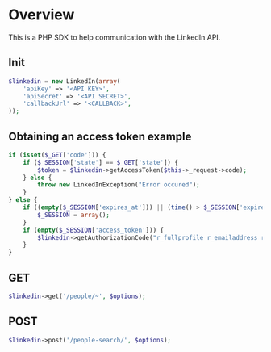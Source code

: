 # Overview
This is a PHP SDK to help communication with the LinkedIn API.

## Init
```php
$linkedin = new LinkedIn(array(
	'apiKey' => '<API KEY>',
	'apiSecret' => '<API SECRET>',
	'callbackUrl' => '<CALLBACK>',
));
```
## Obtaining an access token example
```php
if (isset($_GET['code'])) {
	if ($_SESSION['state'] == $_GET['state']) {
		$token = $linkedin->getAccessToken($this->_request->code);
	} else {
		throw new LinkedInException("Error occured");
	}
} else { 
	if ((empty($_SESSION['expires_at'])) || (time() > $_SESSION['expires_at'])) {
		$_SESSION = array();
	}
	if (empty($_SESSION['access_token'])) {
		$linkedin->getAuthorizationCode("r_fullprofile r_emailaddress rw_nus r_network");
	}
}
```
## GET
```php
$linkedin->get('/people/~', $options);
```

## POST
```php
$linkedin->post('/people-search/', $options);
```